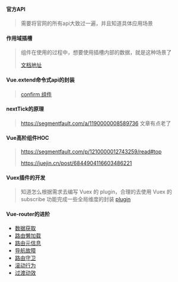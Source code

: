 #### 官方API

> 需要将官网的所有api大致过一遍，并且知道具体应用场景

#### 作用域插槽

> 组件在使用的过程中，想要使用插槽内部的数据，就是这种场景了
>
> [文档地址](https://cn.vuejs.org/v2/guide/components-slots.html#%E4%BD%9C%E7%94%A8%E5%9F%9F%E6%8F%92%E6%A7%BD)

#### Vue.extend命令式api的封装

> [confirm 组件](https://github.com/sl1673495/vue-netease-music/blob/master/src/base/confirm.vue)

#### nextTick的原理

> https://segmentfault.com/a/1190000008589736  文章有点老了

#### Vue高阶组件HOC

> https://segmentfault.com/p/1210000012743259/read#top
>
> https://juejin.cn/post/6844904116603486221

#### Vuex插件的开发

> 知道怎么根据需求去编写 Vuex 的 plugin，合理的去使用 Vuex 的 subscribe 功能完成一些全局维度的封装  [plugin](https://github.com/sl1673495/vuex-error-plugin)

#### Vue-router的进阶

- [数据获取](https://github.com/vuejs/vue-router/blob/dev/docs/zh/guide/advanced/data-fetching.md)
- [路由懒加载](https://github.com/vuejs/vue-router/blob/dev/docs/zh/guide/advanced/lazy-loading.md)
- [路由元信息](https://github.com/vuejs/vue-router/blob/dev/docs/zh/guide/advanced/meta.md)
- [导航故障](https://hub.fastgit.org/vuejs/vue-router/blob/dev/docs/zh/guide/advanced/navigation-failures.md)
- [路由守卫](https://github.com/vuejs/vue-router/blob/dev/docs/zh/guide/advanced/navigation-guards.md)
- [滚动行为](https://github.com/vuejs/vue-router/blob/dev/docs/zh/guide/advanced/scroll-behavior.md)
- [过渡动效](https://github.com/vuejs/vue-router/blob/dev/docs/zh/guide/advanced/transitions.md)

